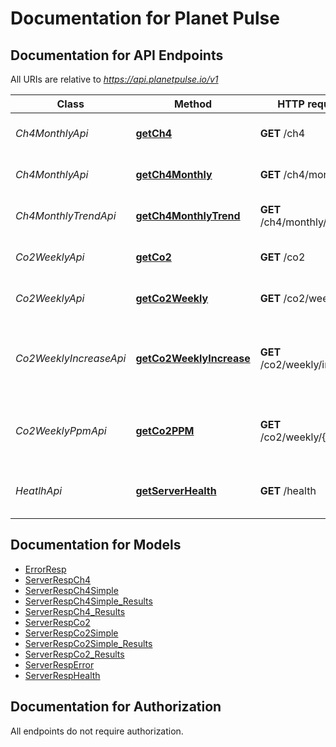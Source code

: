 # Documentation for Planet Pulse

<a name="documentation-for-api-endpoints"></a>
## Documentation for API Endpoints

All URIs are relative to *https://api.planetpulse.io/v1*

Class | Method | HTTP request | Description
------------ | ------------- | ------------- | -------------
*Ch4MonthlyApi* | [**getCh4**](Apis/Ch4MonthlyApi.md#getch4) | **GET** /ch4 | Requests monthly CH4 measurements.
*Ch4MonthlyApi* | [**getCh4Monthly**](Apis/Ch4MonthlyApi.md#getch4monthly) | **GET** /ch4/monthly | Requests monthly CH4 measurements.
*Ch4MonthlyTrendApi* | [**getCh4MonthlyTrend**](Apis/Ch4MonthlyTrendApi.md#getch4monthlytrend) | **GET** /ch4/monthly/trend | Requests monthly CH4 measurements.
*Co2WeeklyApi* | [**getCo2**](Apis/Co2WeeklyApi.md#getco2) | **GET** /co2 | Requests weekly CO2 measurements.
*Co2WeeklyApi* | [**getCo2Weekly**](Apis/Co2WeeklyApi.md#getco2weekly) | **GET** /co2/weekly | Requests weekly CO2 measurements.
*Co2WeeklyIncreaseApi* | [**getCo2WeeklyIncrease**](Apis/Co2WeeklyIncreaseApi.md#getco2weeklyincrease) | **GET** /co2/weekly/increase | Requests weekly CO2 measurements by increase in ppm since 1800.
*Co2WeeklyPpmApi* | [**getCo2PPM**](Apis/Co2WeeklyPpmApi.md#getco2ppm) | **GET** /co2/weekly/{ppm} | Requests a single weekly CO2 measurement by PPM.
*HeatlhApi* | [**getServerHealth**](Apis/HeatlhApi.md#getserverhealth) | **GET** /health | An endpoint to perform a server health check.


<a name="documentation-for-models"></a>
## Documentation for Models

 - [ErrorResp](./Models/ErrorResp.md)
 - [ServerRespCh4](./Models/ServerRespCh4.md)
 - [ServerRespCh4Simple](./Models/ServerRespCh4Simple.md)
 - [ServerRespCh4Simple_Results](./Models/ServerRespCh4Simple_Results.md)
 - [ServerRespCh4_Results](./Models/ServerRespCh4_Results.md)
 - [ServerRespCo2](./Models/ServerRespCo2.md)
 - [ServerRespCo2Simple](./Models/ServerRespCo2Simple.md)
 - [ServerRespCo2Simple_Results](./Models/ServerRespCo2Simple_Results.md)
 - [ServerRespCo2_Results](./Models/ServerRespCo2_Results.md)
 - [ServerRespError](./Models/ServerRespError.md)
 - [ServerRespHealth](./Models/ServerRespHealth.md)


<a name="documentation-for-authorization"></a>
## Documentation for Authorization

All endpoints do not require authorization.

